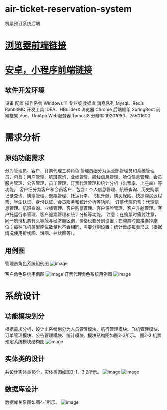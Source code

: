 # air-ticket-reservation-system
机票预订系统后端
# [浏览器前端链接](https://github.com/kingwzun/air-ticket-reservation-system-pc)
# [安卓，小程序前端链接](https://github.com/kingwzun/air-ticket-reservation-system-uniapp)
## 软件开发环境
设备	配置
操作系统	Windows 11 专业版
数据库
消息队列	Mysql、Redis
RabbitMQ
开发工具	IDEA、HBuilderX
浏览器	Chrome
后端框架	SpringBoot
前端框架	Vue、UniApp
Web服务器	Tomcat8
分辨率	1920*1080、2560*1600

# 需求分析
## 原始功能需求
分为管理员、客户、订票代理三种角色
管理员细分为运营部管理员和系统管理员，包含：用户管理、航班查询、业绩管理、航线信息管理、舱位信息管理、会员服务管理、公告管理、员工管理、订票代理管理和统计分析（出票率、上座率）等功能。
客户细分为客户和会员客户，包含：个人信息管理、航班查询、历史购票记录查询、购票管理、退票管理、托运行李、飞机升舱、购买保险、快捷购买返程票、学生认证、身份认证、会员服务和统计分析等功能。
订票代理包含：代理信息管理、航班查询、业绩管理、客户购票管理、客户保险管理、客户升舱管理、客户托运行李管理、客户退票管理和统计分析等功能。
注意：在购票时需要注意，同一航班机票有头等舱与经济舱区别，价格也要分别设置；在购票时直接选择座位；每种飞机类型座位数量也不会相同，需要分别设置；统计做成报表形式（根据情况使用折线图、饼图、柱状图等）。
## 用例图
管理员角色系统用例图
![image](https://github.com/kingwzun/air-ticket-reservation-system/assets/75526768/2d279f8a-38b7-40fe-9627-203617d7b0c9)

客户角色系统用例图
![image](https://github.com/kingwzun/air-ticket-reservation-system/assets/75526768/09b600ec-4b1e-488a-bc68-d16641a1328a)
订票代理角色系统用例图
![image](https://github.com/kingwzun/air-ticket-reservation-system/assets/75526768/450e1af6-e530-43ea-a072-fd992552a87c)
# 系统设计
## 功能模块划分
根据需求分析，设计出系统划分为人员管理模块、航行管理模块、飞机管理模块、订单管理模块、公告管理模块、统计模块。模块结构图如图2-2所示。
图2-2 机票预定系统模块结构图
![image](https://github.com/kingwzun/air-ticket-reservation-system/assets/75526768/416184ae-5b18-46ac-9236-78405a862c6d)
## 实体类的设计
共设计实体类18个，实体类图如图3-1、3-2所示。
![image](https://github.com/kingwzun/air-ticket-reservation-system/assets/75526768/f921a40c-bdb9-4e80-a182-6eeab8249621)
![image](https://github.com/kingwzun/air-ticket-reservation-system/assets/75526768/65b306be-cebe-4100-9a1d-015cc17d9144)
## 数据库设计
数据库关系图如图4-1所示。
![image](https://github.com/kingwzun/air-ticket-reservation-system/assets/75526768/c98b462c-9940-40b9-a848-aa235d831aea)
